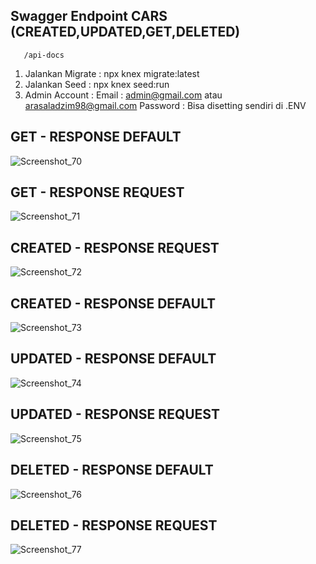 ## Swagger Endpoint CARS (CREATED,UPDATED,GET,DELETED)

```http
   /api-docs
```
1. Jalankan Migrate : npx knex migrate:latest
2. Jalankan Seed : npx knex seed:run
3. Admin Account : 
    Email : admin@gmail.com atau arasaladzim98@gmail.com
    Password : Bisa disetting sendiri di .ENV

## GET - RESPONSE DEFAULT
![Screenshot_70](https://github.com/ArrasAdazim/Challenge_6/assets/94120631/a89677ec-8733-4590-ade6-48b97f2875d1)

## GET - RESPONSE REQUEST
![Screenshot_71](https://github.com/ArrasAdazim/Challenge_6/assets/94120631/59745971-0190-4cd6-92fc-1f8452f7828e)

## CREATED - RESPONSE REQUEST
![Screenshot_72](https://github.com/ArrasAdazim/Challenge_6/assets/94120631/1465b18c-23ef-4629-815e-7130cf010aed)

## CREATED - RESPONSE DEFAULT
![Screenshot_73](https://github.com/ArrasAdazim/Challenge_6/assets/94120631/c6f6b8e1-9465-408d-8169-051405ad2431)

## UPDATED - RESPONSE DEFAULT
![Screenshot_74](https://github.com/ArrasAdazim/Challenge_6/assets/94120631/e8baa7ef-9a9b-4b1d-9693-ae20d5568b2e)

## UPDATED - RESPONSE REQUEST
![Screenshot_75](https://github.com/ArrasAdazim/Challenge_6/assets/94120631/970d51a4-2199-4776-8f9d-758b40c3fbfe)

## DELETED - RESPONSE DEFAULT
![Screenshot_76](https://github.com/ArrasAdazim/Challenge_6/assets/94120631/9f4d5000-e000-486c-84a4-a8eaae0ed516)

## DELETED - RESPONSE REQUEST
![Screenshot_77](https://github.com/ArrasAdazim/Challenge_6/assets/94120631/6ba4b698-9394-4da2-8757-4ff43852b42a)

